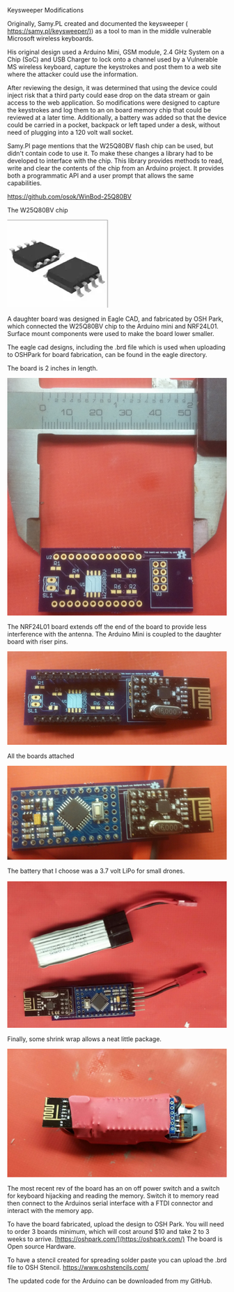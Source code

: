 Keysweeper Modifications

Originally, Samy.PL created and documented the keysweeper ( [https://samy.pl/keysweeper/)](https://samy.pl/keysweeper/)) as a tool to man in the middle vulnerable Microsoft wireless keyboards.

His original design used a Arduino Mini, GSM module, 2.4 GHz System on a Chip (SoC) and USB Charger to lock onto a channel used by a Vulnerable MS wireless keyboard, capture the keystrokes and post them to a web site where the attacker could use the information.

After reviewing the design, it was determined that using the device could inject risk that a third party could ease drop on the data stream or gain access to the web application.  So modifications were designed to capture the keystrokes and log them to an on board memory chip that could be reviewed at a later time.  Additionally, a battery was added so that the device could be carried in a pocket, backpack or left taped under a desk, without need of plugging into a 120 volt wall socket.

Samy.Pl page mentions that the W25Q80BV flash chip can be used, but didn&#39;t contain code to use it.  To make these changes a library had to be developed to interface with the chip.  This library provides methods to read, write and clear the contents of the chip from an Arduino project.  It provides both a programmatic API and a user prompt that allows the same capabilities.

https://github.com/osok/WinBod-25Q80BV

The W25Q80BV chip

![](photos/winbond.png)

A daughter board was designed in Eagle CAD, and fabricated by OSH Park, which connected the W25Q80BV chip to the Arduino mini and NRF24L01.  Surface mount components were used to make the board lower smaller.

The eagle cad designs, including the .brd file which is used when uploading to OSHPark for board fabrication, can be found in the eagle directory.




The board is 2 inches in length.

![](photos/keysweeper-brd-ruler.jpg)

The NRF24L01 board extends off the end of the board to provide less interference with the antenna.  The Arduino Mini is coupled to the daughter board with riser pins.

![](photos/with-riser.png)

All the boards attached

![](photos/attached.png)

The battery that I choose was a 3.7 volt LiPo for small drones.

![](photos/components.png)

Finally, some shrink wrap allows a neat little package.

![](photos/20160525_140904.jpg)

The most recent rev of the board has an on off power switch and a switch for keyboard hijacking and reading the memory.  Switch it to memory read then connect to the Arduinos serial interface with a FTDI connector and interact with the memory app.



To have the board fabricated, upload the design to OSH Park.  You will need to order 3 boards minimum, which will cost around $10 and take 2 to 3 weeks to arrive.   [https://oshpark.com/](https://oshpark.com/)  The board is Open source Hardware.

To have a stencil created for spreading solder paste you can upload the .brd file to OSH Stencil.  https://www.oshstencils.com/

The updated code for the Arduino can be downloaded from my GitHub.

